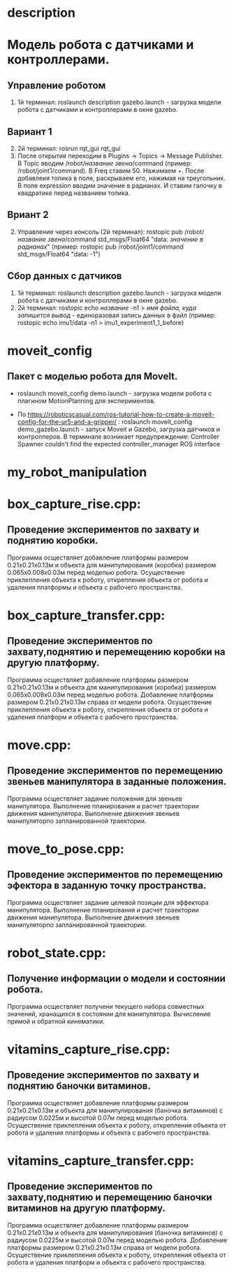 # description
Модель робота с датчиками и контроллерами.
===========================================
Управление роботом
------------
1. 1й терминал: roslaunch description gazebo.launch - загрузка модели робота с датчиками и контроллерами в окне gazebo. 

Вариант 1
------------
2. 2й терминал: rosrun rqt_gui rqt_gui 
3. После открытия переходим в Plugins -> Topics -> Message Publisher. В Topic вводим /robot/*название звена*/command (пример: /robot/joint1/command). В Freq ставим 50. Нажимаем +. После добавлеия топика в поле, раскрываем его, нажимая на треугольник. В поле expression вводим значение в радианах. И ставим галочку в квадратике перед названием топика.

Вриант 2
------------
2. Управление через консоль (2й терминал): rostopic pub /robot/*название звена*/command std_msgs/Float64 "data: *значение в радианах*" (пример: rostopic pub /robot/joint1/command std_msgs/Float64 "data: -1")

Сбор данных с датчиков
------------
1) 1й терминал: roslaunch description gazebo.launch - загрузка модели робота с датчиками и контроллерами в окне gazebo. 
2) 2й терминал: rostopic echo *название* -n1 > *имя файла, куда запишется вывод* - единоразовая запись данных в файл (пример: rostopic echo imu1/data -n1 > imu1_experiment1_1_before)

# moveit_config
Пакет с моделью робота для MoveIt.
------------
* roslaunch moveit_config demo.launch - загрузка модели робота с плагином MotionPlanning для экспериментов.

* По https://roboticscasual.com/ros-tutorial-how-to-create-a-moveit-config-for-the-ur5-and-a-gripper/ : 
roslaunch moveit_config demo_gazebo.launch - запуск Moveit и Gazebo, загрузка датчиков и контроллеров.
В терминале возникает предупреждение: Controller Spawner couldn't find the expected controller_manager ROS interface

# my_robot_manipulation
box_capture_rise.cpp:
===========================================
Проведение экспериментов по захвату и поднятию коробки.
------------ 
Программа осществляет добавление платформы размером 0.21х0.21х0.13м и объекта 
для манипулирования (коробка) размером 0.065х0.008х0.03м перед моделью робота. 
Осуществение приклепления объекта к роботу, открепления объекта от робота 
и удаления платформы и объекта с рабочего пространства.

box_capture_transfer.cpp:
===========================================
Проведение экспериментов по захвату,поднятию и перемещению коробки на другую платформу.
------------  
Программа осществляет добавление платформы размером 0.21х0.21х0.13м и объекта 
для манипулирования (коробка) размером 0.065х0.008х0.03м перед моделью робота.
Добавление платформы размером 0.21х0.21х0.13м справа от модели робота.
Осуществение приклепления объекта к роботу, открепления объекта от робота 
и удаления платформ и объекта с рабочего пространства.

move.cpp:
===========================================
Проведение экспериментов по перемещению звеньев манипулятора в заданные положения.
------------ 
Программа осществляет задание положения для звеньев манипулятора. 
Выполнение планирования и расчет траектории движения манипулятора. 
Выполнение движения звеньев манипуляторпо запланированной траектории.

move_to_pose.cpp:
===========================================
Проведение экспериментов по перемещению эфектора в заданную точку пространства.
------------ 
Программа осществляет задание целевой позиции для эффектора манипулятора. 
Выполнение планирования и расчет траектории движения манипулятора. 
Выполнение движения звеньев манипуляторпо запланированной траектории.

robot_state.cpp:
===========================================
Получение информации о модели и состоянии робота.
------------ 
Программа осществляет получени текущего набора совместных значений, хранащихся в состоянии для манипулятора.
Вычисление прямой и обратной кинематики.

vitamins_capture_rise.cpp:
===========================================
Проведение экспериментов по захвату и поднятию баночки витаминов.
------------ 
Программа осществляет добавление платформы размером 0.21х0.21х0.13м и объекта 
для манипулирования (баночка витаминов) с радиусом 0.0225м и высотой 0.07м перед моделью робота. 
Осуществение приклепления объекта к роботу, открепления объекта от робота 
и удаления платформы и объекта с рабочего пространства.

vitamins_capture_transfer.cpp:
===========================================
Проведение экспериментов по захвату,поднятию и перемещению баночки витаминов на другую платформу.
------------ 
Программа осществляет добавление платформы размером 0.21х0.21х0.13м и объекта 
для манипулирования (баночка витаминов) с радиусом 0.0225м и высотой 0.07м перед моделью робота.
Добавление платформы размером 0.21х0.21х0.13м справа от модели робота.
Осуществение приклепления объекта к роботу, открепления объекта от робота 
и удаления платформ и объекта с рабочего пространства.
